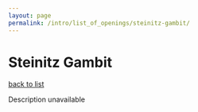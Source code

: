 ```yaml
---
layout: page
permalink: /intro/list_of_openings/steinitz-gambit/
---
```


# Steinitz Gambit

[back to list](../../list_of_openings)

Description unavailable